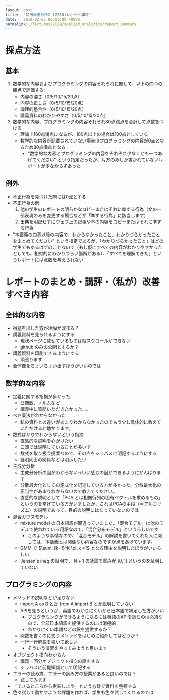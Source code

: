 ```yaml
---
layout: post
title:  "応用計量分析2 (2018)レポート講評"
date:   2019-02-05 00:00:00 +0900
permalink: /lectures/2018/applied_analytics/report_summary
---
```


# 採点方法

## 基本
1. 数学的な内容およびプログラミングの内容それぞれに関して、以下の四つの観点で評価する:
   - 内容の濃さ（0/5/10/15/20点）
   - 内容の正しさ（0/5/10/15/20点）
   - 論理的整合性（0/5/10/15/20点）
   - 講義資料のわかりやすさ（0/5/10/15/20点）
1. 数学的な内容、プログラミングの内容それぞれ80点満点を合計して点数をつける
   - 理論上160点満点になるが、100点以上の場合は100点としている
   - 数学的な内容が記載されていない場合はプログラミングの内容が0点となるため80点満点となる
	 - "数学的な内容とプログラミングの内容をそれぞれ少なくとも一つあげてください" という指定だったが、片方のみしか書かれていないレポートが少なからずあった

## 例外
- 不正行為を見つけた際には0点とする
- 不正行為の例:
  1. 他の学生のレポートの明らかなコピーまたはそれに準ずる行為（文の一部表現のみを変更する場合などが「準ずる行為」に該当します）
  1. 出典を明記せずにウェブ上の記事や本の内容をコピーまたはそれに準ずる行為
- "本講義の四章以降の内容で、わからなかったこと、わかりづらかったことをまとめてください" という指定であるが、「わかりづらかったこと」はどの学生でもあるはずのことなので（もし仮にすべての内容がわかりやすかったとしても、相対的にわかりづらい箇所がある）、「すべてを理解できた」というレポートには点数を与えられない

# レポートのまとめ・講評・（私が）改善すべき内容

## 全体的な内容
- 宿題を出した方が理解が深まる？
- 講義資料を見られるようにする
    - 現状ページに載せているものは縦スクロールができない
    - github のみの公開とするか？
- 講義資料を印刷できるようにする
    - 頑張ります
- 全体像をちょいちょい出すほうがいいのでは

## 数学的な内容
- 定義に関する指摘が多かった
  - 凸関数、ノルムなど
  - 講義中に質問いただきたかった...。
- べき乗法がわからなかった
  - 私の資料との違いがあまりわからなかったのでもう少し具体的に教えていただけると助かります。
- 数式ばかりでわからないという指摘
  - 直感的な説明を心がけたい
  - 口頭では説明していることが多い？
  - 数式を取り扱う授業なので、その点をシラバスに明記するようにする
  - 証明同士の関係などは明示したい
- 主成分分析
  - 主成分分析の図がわからない→いい感じの図ができるようにがんばります
  - 分散最大化としての定式化を記述している方が多かった。分散最大化の正当性があまりわからないので教えてください。
  - 直感的な説明として「PCA とは相関行列の固有ベクトルを求めるもの」というのを挙げている方がいましたが、これはPCAの手段（＝アルゴリズム）の説明であって、目的の説明にはなっていないのでは
- 混合ガウスモデル
  - mixture model の日本語訳が間違っていました。「混合モデル」は他のモデルで使われている用語なので、「混合分布モデル」というらしいです
	- このような事情なので、「混合モデル」の解説を書いてくれた人に関しては、本講義とは関係ない内容なのですが点をあげています。
  - GMM で $\sum_{k=1}^K \pi_k =1$ となる理由を説明したほうがいいらしい
  - Jensen's ineq の証明で、 $N+1$ の議論で重みが $[0,1]$ というのを証明していない
  
## プログラミングの内容
- メソッドの説明などが足りない
  - import A as B とか from A import B とか説明していない
  - APIを見ろというが、英語でわかりにくいから日本語で補足した方がいい
	- プログラミングができるようになるには英語のAPIを読むのは必須なので、全部日本語訳を提供するのには消極的
	- わかりにくい単語などの訳を提供するか？
  - 関数を書くのに使うメソッドをはじめに紹介してはどうか？
  - 一行一行解説を書いて欲しい
	- そういう演習をやってみようと思います
- オブジェクト指向わからん
  - 講義一回分オブジェクト指向の話をする
  - シラバスに前提知識として明記する
- エラーの読み方、エラーの読み方の授業があると良いのでは？
  - 試してみます
- 「できるところから実装しよう」という方針で資料を整頓する
- 色々試して動かすような課題を作れば、学生も色々試してくれるのでは
